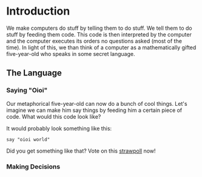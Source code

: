 # Introduction

We make computers do stuff by telling them to do stuff. We tell them to do stuff by feeding them code. This code is then interpreted by the computer and the computer executes its orders no questions asked (most of the time). In light of this, we than think of a computer as a mathematically gifted five-year-old who speaks in some secret language.

## The Language

### Saying "Oioi"

Our metaphorical five-year-old can now do a bunch of cool things. Let's imagine we can make him say things by feeding him a certain piece of code. What would this code look like?

It would probably look something like this:

`say "oioi world"`

Did you get something like that? Vote on this [strawpoll](http://www.strawpoll.me/14636898) now!

### Making Decisions



